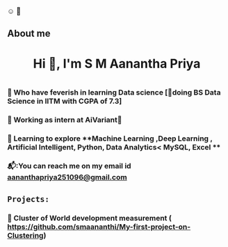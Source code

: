 ### :relaxed: :wave:

## About me
<h1 align="center">Hi 👋, I'm S M Aanantha Priya <h1 align="center">
 
### :triangular_flag_on_post: Who have feverish in learning Data science [:page_with_curl:doing BS Data Science in IITM with CGPA of 7.3]
 
### :triangular_flag_on_post: Working as intern at AiVariant:office:
 
### :triangular_flag_on_post: Learning to explore **Machine Learning ,Deep Learning , Artificial Intelligent, Python, Data Analytics< MySQL, Excel **
                                                                                                                                           
### 📬:You can reach me on my email id **aananthapriya251096@gmail.com**

##                                                                                                                                         
## `Projects:`
### :high_brightness: Cluster of World development measurement ( https://github.com/smaananthi/My-first-project-on-Clustering)
##
                                                                                                                                    


<!--
**smaananthi/smaananthi** is a ✨ _special_ ✨ repository because its `README.md` (this file) appears on your GitHub profile.

